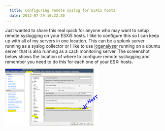 ```yaml
---
  title: Configuring remote syslog for ESXi5 hosts
  date: 2012-07-29 10:22:30
---
```


Just wanted to share this real quick for anyone who may want to setup
remote syslogging on your ESXi5 hosts. I like to configure this so I can
keep up with all of my servers in one location. This can be a splunk
server running as a syslog collector or I like to use
[loganalyzer](http://loganalyzer.adiscon.com/) running on a ubuntu
server that is also running as a cacti monitoring server. The screenshot
below shows the location of where to configure remote syslogging and
remember you need to do this for each one of your ESXi hosts.

![](../../assets/ESXi5-Remote-Syslog-setup-300x186.png "ESXi5 - Remote Syslog setup")
